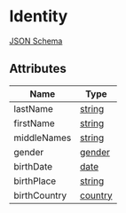 Identity
============

[JSON Schema](schemas/identity.schema.json)


Attributes
----------

| Name                   | Type     
| -----------------------|----------
| lastName               | [string](field-types.md#string-field)
| firstName              | [string](field-types.md#string-field)
| middleNames            | [string](field-types.md#string-field)
| gender                 | [gender](field-types.md#gender-field)
| birthDate              | [date](field-types.md#date-field)
| birthPlace             | [string](field-types.md#city-field)
| birthCountry           | [country](field-types.md#country-field)

